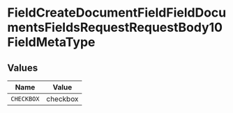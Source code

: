 # FieldCreateDocumentFieldFieldDocumentsFieldsRequestRequestBody10FieldMetaType


## Values

| Name       | Value      |
| ---------- | ---------- |
| `CHECKBOX` | checkbox   |